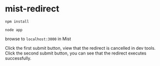 # mist-redirect

`npm install`

`node app` 

browse to `localhost:3000` in Mist

Click the first submit button, view that the redirect is cancelled in dev tools.
Click the second submit button, you can see that the redirect executes successfully.
